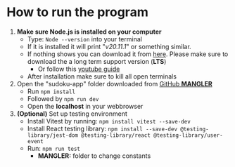 # How to run the program

1. **Make sure Node.js is installed on your computer**
   - Type: `Node --version` into your terminal
   - If it is installed it will print "_v20.11.1_" or something similar.
   - If nothing shows you can download it from [here](https://nodejs.org/en/download/prebuilt-installer). Please make sure to download the a long term support version (**LTS**)
     - Or follow this [youtube guide](https://www.youtube.com/watch?v=4FAtFwKVhn0)
   - After installation make sure to kill all open terminals
2. Open the "sudoku-app" folder downloaded from [GitHub **MANGLER**]()
   - Run `npm install`
   - Followed by `npm run dev`
   - Open the **localhost** in your webbrowser
3. **(Optional)** Set up testing environment
   - Install Vitest by running: `npm install vitest --save-dev`
   - Install React testing library:
     `npm install --save-dev @testing-library/jest-dom @testing-library/react @testing-library/user-event`
   - Run: `npm run test`
     - **MANGLER:** folder to change constants
